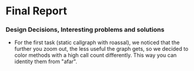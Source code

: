 Final Report
============

### Design Decisions, Interesting problems and solutions

* For the first task (static callgraph with roassal), we noticed that the further you zoom out, the less useful the graph gets,
so we decided to color methods with a high call count differently. This way you can identity them from "afar".

